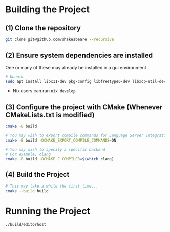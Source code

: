 # Building the Project

## (1) Clone the repository 
```bash
git clone git@github.com/shakesbeare --recursive
```

## (2) Ensure system dependencies are installed
One or many of these may already be installed in a gui environment
```bash
# Ubuntu
sudo apt install libx11-dev pkg-config libfreetype6-dev libxcb-util-dev libxcb-cursor-dev libxcb-keysyms1-dev libxcb-xkb-dev libxkbcommon-dev libxkbcommon-x11-dev libcairo2-dev libpango1.0-dev libgtkmm-3.0-dev libsqlite3-dev
```
- Nix users can run `nix develop`

## (3) Configure the project with CMake (Whenever CMakeLists.txt is modified)
```bash
cmake -B build

# You may wish to export compile commands for Language Server Integration
cmake -B build -DCMAKE_EXPORT_COMPILE_COMMANDS=ON

# You may wish to specify a specific backend
# For example, clang
cmake -B build -DCMAKE_C_COMPILER=$(which clang)
```

## (4) Build the Project
```bash
# This may take a while the first time...
cmake --build build
```

# Running the Project
```bash
./build/editorhost
```
